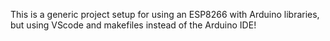 This is a generic project setup for using an ESP8266 with Arduino libraries, but using VScode and makefiles instead of the Arduino IDE!